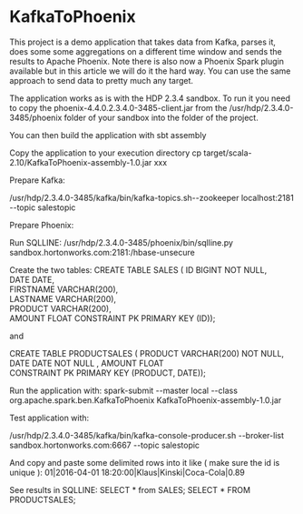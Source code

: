 # KafkaToPhoenix

This project is a demo application that takes data from Kafka, parses it, 
does some some aggregations on a different time window and sends the results to Apache Phoenix. 
Note there is also now a Phoenix Spark plugin available but in this article we will do it the hard way. 
You can use the same approach to send data to pretty much any target.

The application works as is with the HDP 2.3.4 sandbox. 
To run it you need to copy the phoenix-4.4.0.2.3.4.0-3485-client.jar from the /usr/hdp/2.3.4.0-3485/phoenix folder of your sandbox into the folder of the project. 

You can then build the application with sbt assembly

Copy the application to your execution directory cp target/scala-2.10/KafkaToPhoenix-assembly-1.0.jar xxx

Prepare Kafka:

/usr/hdp/2.3.4.0-3485/kafka/bin/kafka-topics.sh--zookeeper localhost:2181 --topic salestopic 

Prepare Phoenix:

Run SQLLINE: 
/usr/hdp/2.3.4.0-3485/phoenix/bin/sqlline.py sandbox.hortonworks.com:2181:/hbase-unsecure

Create the two tables:
CREATE TABLE SALES ( ID BIGINT NOT NULL,  
		     DATE DATE,  
     		     FIRSTNAME VARCHAR(200),  
		     LASTNAME VARCHAR(200),  
		     PRODUCT VARCHAR(200),  
		     AMOUNT FLOAT
	CONSTRAINT PK PRIMARY KEY (ID));
	
and

CREATE TABLE PRODUCTSALES ( PRODUCT VARCHAR(200) NOT NULL,
			    DATE DATE NOT NULL , 
			    AMOUNT FLOAT   
	CONSTRAINT PK PRIMARY KEY (PRODUCT, DATE));

Run the application with:
spark-submit --master local  --class org.apache.spark.ben.KafkaToPhoenix KafkaToPhoenix-assembly-1.0.jar

Test application with:

/usr/hdp/2.3.4.0-3485/kafka/bin/kafka-console-producer.sh  --broker-list sandbox.hortonworks.com:6667 --topic salestopic

And copy and paste some delimited rows into it like ( make sure the id is unique ):
01|2016-04-01 18:20:00|Klaus|Kinski|Coca-Cola|0.89

See results in SQLLINE:
SELECT * from SALES;
SELECT * FROM PRODUCTSALES;
